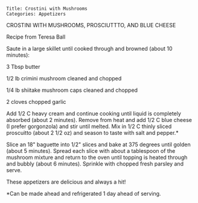 ~~~ recipe-info
Title: Crostini with Mushrooms
Categories: Appetizers
~~~

CROSTINI WITH MUSHROOMS, PROSCIUTTTO, AND BLUE CHEESE

   Recipe from Teresa Ball

Saute in a large skillet until cooked through and browned (about 10 minutes):

3 Tbsp butter

1/2 lb crimini mushroom cleaned and chopped

1/4 lb shiitake mushroom caps cleaned and chopped

2 cloves chopped garlic

Add 1/2 C heavy cream and continue cooking until liquid is completely absorbed (about 2 minutes).
Remove from heat and add 1/2 C blue cheese (I prefer gorgonzola) and stir until melted.  Mix in 1/2 C
thinly sliced proscuitto (about 2 1/2 oz) and season to taste with salt and pepper.*

Slice an 18" baguette into 1/2" slices and bake at 375 degrees until golden (about 5 minutes).
Spread each slice with about a tablespoon of the mushroom mixture and return to the oven until
topping is heated through and bubbly (about 6 minutes).  Sprinkle with chopped fresh parsley and
serve.

These appetizers are delicious and always a hit!

*Can be made ahead and refrigerated 1 day ahead of serving.
